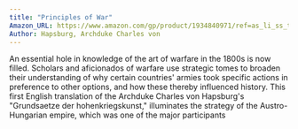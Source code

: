 ```yaml
---
title: "Principles of War"
Amazon_URL: https://www.amazon.com/gp/product/1934840971/ref=as_li_ss_tl?ie=UTF8&linkCode=ll1&tag=internetbo00a-20
Author: Hapsburg, Archduke Charles von
---
```

An essential hole in knowledge of the art of warfare in the 1800s is now filled. Scholars and aficionados of warfare use strategic tomes to broaden their understanding of why certain countries' armies took specific actions in preference to other options, and how these thereby influenced history.  This first English translation of the Archduke Charles von Hapsburg's "Grundsaetze der hohenkriegskunst," illuminates the strategy of the Austro-Hungarian empire, which was one of the major participants